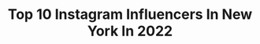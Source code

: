 ---
title: Top 10 Instagram Influencers In New York In 2022
description: >-
  Find top Instagram influencers in New York in 2022. Most popular hashtags: #newyork #photography #street.
platform: Instagram
hits: 7749
text_top: See the top-rated Instagram profiles on inBeat.
text_bottom: Our database has 7749 Instagram influencers like this in New York, United States for you to pitch.
profiles:
  - username: "youreastcoastgirl"
    fullname: >-
      Sarah Krous
    bio: >-
      Fashion, lifestyle & beauty Rhode Island girl in New York ⚡️ 💌 youreastcoastgirl@gmail.com SHOP my looks 👇🏼
    location: "United States"
    followers: 6639
    engagement: 2155
    commentsToLikes: 0.306302
    id: ck137gzccbhoo0i19wjbyudx2
    verified: false
    hashtags: "#ootdfashion, #wiw, #ltkstyletip, #ltkshoecrush"
  - username: "urbanstreetgame"
    fullname: >-
      Chaz Beam
    bio: >-
      📍New York City 📷 Canon EOS R Urban, Street & Travel Prints available: DM me
    location: "United States"
    followers: 7471
    engagement: 1852
    commentsToLikes: 0.136156
    id: ck6u98bqiw2y00j71pi5e94qv
    verified: false
    hashtags: "#huntgram, #fatalframes, #nycprimeshot, #nyc"
  - username: "zaymaverick"
    fullname: >-
      zay maverick
    bio: >-
      God first. Film photographer. New York
    location: "United States"
    followers: 20944
    engagement: 1259
    commentsToLikes: 0.072351
    id: ck55lptus24n20i11fbbylx4p
    verified: false
    hashtags: "#blacklivesmatter"
  - username: "catherine_bukowski"
    fullname: >-
      Catherine Bukowski
    bio: >-
      New York ☆ 🇵🇱🇺🇸
    location: "United States"
    followers: 26994
    engagement: 888
    commentsToLikes: 0.111711
    id: ck6tqut4luino0j71o7xk4u0f
    verified: false
    hashtags: "#sheinbikinihaul, #sheinjuneswimsuit, #explore, #explorepage"
  - username: "jamespascucci"
    fullname: >-
      James
    bio: >-
      🧗🏻‍♂️ Climbing ⛰ Adventuring 💪🏼 Fitness 🎤 Ashley O stan account 🇺🇸 Long Island, New York
    location: "United States"
    followers: 19813
    engagement: 1461
    commentsToLikes: 0.065511
    id: ck5zydzzc9pjg0i144ttay30m
    verified: false
    hashtags: "#happyhalloween, #wearamask, #thisiswhatpatriotismlookslike, #monkeymonday"
  - username: "camdeanh"
    fullname: >-
      Cameron Dean
    bio: >-
      You and I will be young forever bootyCAMp - New York City NEOU Cardio Burn: https://get.neoufitness.com/cardioburn_cameron
    location: "United States"
    followers: 8175
    engagement: 1535
    commentsToLikes: 0.075837
    id: ck5buoti1i5tv0i11lcftmuay
    verified: false
    hashtags: "#athlete, #training, #menshealth, #fitspo"
  - username: "0017.08"
    fullname: >-
      emily
    bio: >-
      🇰🇷🇺🇸 new york, ny collabs: email or dm
    location: "United States"
    followers: 7632
    engagement: 1165
    commentsToLikes: 0.765981
    id: ckap30p3p14qj0i78obwl2ftl
    verified: false
    hashtags: ""
  - username: "sophianichole"
    fullname: >-
      Sophia Nichole
    bio: >-
      NEW YORK CITY📍 Bootcamp | Cycle | Coach @aarmy NASM CPT • Pre/Postnatal CPT Retired Actor turned Sweat Addict 💥
    location: "United States"
    followers: 9951
    engagement: 1097
    commentsToLikes: 0.111105
    id: ck0ty1tgil9130i19v99xx22d
    verified: false
    hashtags: "#reels"
  - username: "maddiecostfitlife"
    fullname: >-
      Maddie Costantino
    bio: >-
      ♡ UD | New York⁣ ♡ Self Love | Balance + Body Positivity ♡ Inspiring you to MOVE #MAXOUTwithMADDIE⁣
    location: "United States"
    followers: 10230
    engagement: 1031
    commentsToLikes: 0.104887
    id: ckap2ev8lyj5z0i78bon90q0g
    verified: false
    hashtags: "#sponsored, #maxoutwithmaddie, #workingwithyasso, #selflovesunday"
  - username: "coblephotography"
    fullname: >-
      Taylor Coble
    bio: >-
      NEW YORK STREET PHOTOGRAPHY Visual arts/mixed media. Email for prints, show info & collabs @: tocoble76@gmail.com WATCH 6min DOC 👉
    location: "United States"
    followers: 19584
    engagement: 965
    commentsToLikes: 0.056123
    id: ck6ude2hrkkah0j71sg8njpac
    verified: false
    hashtags: "#igersstreets, #timeless, #nonstopstreet, #friendsinbnw"
---